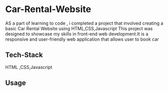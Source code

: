 # Car-Rental-Website
AS a part of learning to code , i completed a project that involved creating a basic Car Rental Website using HTML,CSS,Javascript This project was designed to showcase my skills in front-end web development.It is a responsive and user-friendly web application that allows user to book car 
## Tech-Stack
HTML ,CSS,Javascript
## Usage 
